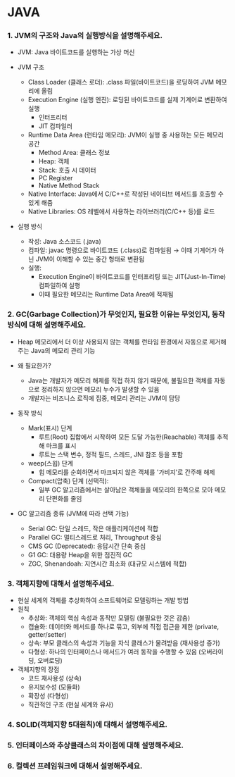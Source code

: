 # JAVA
### 1. JVM의 구조와 Java의 실행방식을 설명해주세요.
- JVM: Java 바이트코드를 실행하는 가상 머신
- JVM 구조 
  - Class Loader (클래스 로더): .class 파일(바이트코드)을 로딩하여 JVM 메모리에 올림
  - Execution Engine (실행 엔진): 로딩된 바이트코드를 실제 기계어로 변환하여 실행
    - 인터프리터
    - JIT 컴파일러
  - Runtime Data Area (런타임 메모리): JVM이 실행 중 사용하는 모든 메모리 공간
    - Method Area: 클래스 정보              
    - Heap: 객체
    - Stack: 호출 시 데이터
    - PC Register
    - Native Method Stack
  - Native Interface: Java에서 C/C++로 작성된 네이티브 메서드를 호출할 수 있게 해줌
  - Native Libraries: OS 레벨에서 사용하는 라이브러리(C/C++ 등)를 로드

- 실행 방식 
  - 작성: Java 소스코드 (.java)
  - 컴파일: javac 명령으로 바이트코드 (.class)로 컴파일됨 
    → 이때 기계어가 아닌 JVM이 이해할 수 있는 중간 형태로 변환됨 
  - 실행:
    - Execution Engine이 바이트코드를 인터프리팅 또는 JIT(Just-In-Time) 컴파일하여 실행
    - 이때 필요한 메모리는 Runtime Data Area에 적재됨
    
### 2. GC(Garbage Collection)가 무엇인지, 필요한 이유는 무엇인지, 동작방식에 대해 설명해주세요.
- Heap 메모리에서 더 이상 사용되지 않는 객체를 런타임 환경에서 자동으로 제거해주는 Java의 메모리 관리 기능

- 왜 필요한가? 
  - Java는 개발자가 메모리 해제를 직접 하지 않기 때문에, 불필요한 객체를 자동으로 정리하지 않으면 메모리 누수가 발생할 수 있음
  - 개발자는 비즈니스 로직에 집중, 메모리 관리는 JVM이 담당 

- 동작 방식 
  - Mark(표시) 단계
    - 루트(Root) 집합에서 시작하여 모든 도달 가능한(Reachable) 객체를 추적해 마크를 표시
    - 루트는 스택 변수, 정적 필드, 스레드, JNI 참조 등을 포함 
  - weep(스윕) 단계 
    - 힙 메모리를 순회하면서 마크되지 않은 객체를 '가비지'로 간주해 해제
  - Compact(압축) 단계 (선택적):
    - 일부 GC 알고리즘에서는 살아남은 객체들을 메모리의 한쪽으로 모아 메모리 단편화를 줄임

- GC 알고리즘 종류 (JVM에 따라 선택 가능)
  - Serial GC: 단일 스레드, 작은 애플리케이션에 적합 
  - Parallel GC: 멀티스레드로 처리, Throughput 중심 
  - CMS GC (Deprecated): 응답시간 단축 중심 
  - G1 GC: 대용량 Heap을 위한 점진적 GC 
  - ZGC, Shenandoah: 지연시간 최소화 (대규모 시스템에 적합)

### 3. 객체지향에 대해서 설명해주세요.
- 현실 세계의 객체를 추상화하여 소프트웨어로 모델링하는 개발 방법
- 원칙
  - 추상화: 객체의 핵심 속성과 동작만 모델링 (불필요한 것은 감춤)
  - 캡슐화: 데이터와 메서드를 하나로 묶고, 외부에 직접 접근을 제한 (private, getter/setter)
  - 상속: 부모 클래스의 속성과 기능을 자식 클래스가 물려받음 (재사용성 증가)
  - 다형성: 하나의 인터페이스나 메서드가 여러 동작을 수행할 수 있음 (오버라이딩, 오버로딩)
- 객체지향의 장점
  - 코드 재사용성 (상속)
  - 유지보수성 (모듈화)
  - 확장성 (다형성)
  - 직관적인 구조 (현실 세계와 유사)

### 4. SOLID(객체지향 5대원칙)에 대해서 설명해주세요.
### 5. 인터페이스와 추상클래스의 차이점에 대해 설명해주세요.
### 6. 컬렉션 프레임워크에 대해서 설명해주세요.